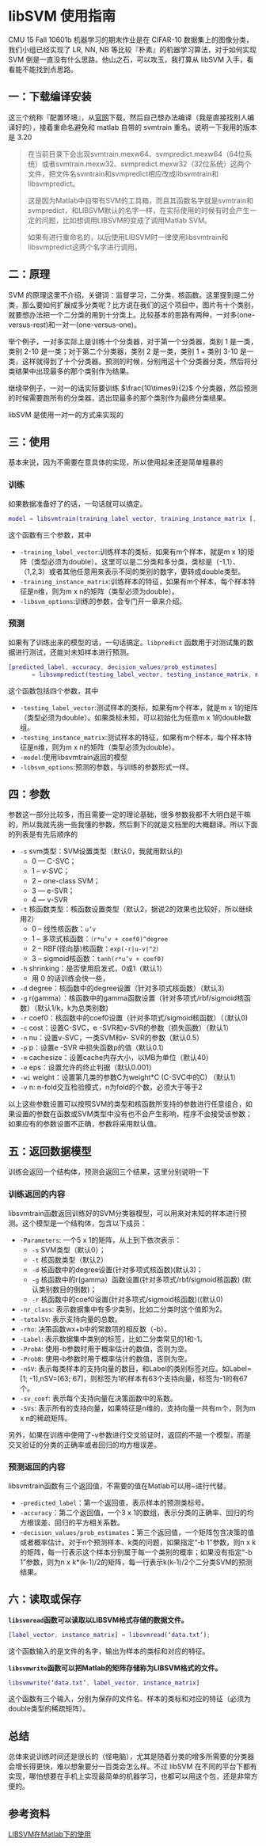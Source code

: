 # libSVM 使用指南

CMU 15 Fall 10601b 机器学习的期末作业是在 CIFAR-10 数据集上的图像分类，我们小组已经实现了 LR, NN, NB 等比较『朴素』的机器学习算法，对于如何实现 SVM 倒是一直没有什么思路。他山之石，可以攻玉，我打算从 libSVM 入手，看看能不能找到点思路。

## 一：下载编译安装

这三个统称『配置环境』，从[官网](http://www.csie.ntu.edu.tw/~cjlin/libsvm/index.html)下载，然后自己想办法编译（我是直接找别人编译好的），接着重命名避免和 matlab 自带的 svmtrain 重名。说明一下我用的版本是 3.20

> 在当前目录下会出现svmtrain.mexw64、svmpredict.mexw64（64位系统）或者svmtrain.mexw32、svmpredict.mexw32（32位系统）这两个文件，把文件名svmtrain和svmpredict相应改成libsvmtrain和libsvmpredict。
> 
> 这是因为Matlab中自带有SVM的工具箱，而且其函数名字就是svmtrain和svmpredict，和LIBSVM默认的名字一样，在实际使用的时候有时会产生一定的问题，比如想调用LIBSVM的变成了调用Matlab SVM。
> 
> 如果有进行重命名的，以后使用LIBSVM时一律使用libsvmtrain和libsvmpredict这两个名字进行调用。

## 二：原理

SVM 的原理这里不介绍，关键词：监督学习，二分类，核函数。这里提到是二分类，那么要如何扩展成多分类呢？比方说在我们的这个项目中，图片有十个类别，就要想办法把一个二分类的用到十分类上。比较基本的思路有两种，一对多(one-versus-rest)和一对一(one-versus-one)。

举个例子，一对多实际上是训练十个分类器，对于第一个分类器，类别 1 是一类，类别 2-10 是一类；对于第二个分类器，类别 2 是一类，类别 1 + 类别 3-10 是一类，这样就得到了十个分类器。预测的时候，分别用这十个分类器分类，然后将分类结果中出现最多的那个类别作为结果。

继续举例子，一对一的话实际要训练 $\frac{10\times9}{2}$ 个分类器，然后预测的时候需要跑所有的分类器，选出现最多的那个类别作为最终分类结果。

libSVM 是使用一对一的方式来实现的

## 三：使用

基本来说，因为不需要在意具体的实现，所以使用起来还是简单粗暴的

### 训练

如果数据准备好了的话，一句话就可以搞定。

```matlab
model = libsvmtrain(training_label_vector, training_instance_matrix [, 'libsvm_options']);
```

这个函数有三个参数，其中

+ `-training_label_vector`:训练样本的类标，如果有m个样本，就是m x 1的矩阵（类型必须为double）。这里可以是二分类和多分类，类标是（-1,1）、（1,2,3）或者其他任意用来表示不同的类别的数字，要转成double类型。
+ `-training_instance_matrix`:训练样本的特征，如果有m个样本，每个样本特征是n维，则为m x n的矩阵（类型必须为double）。
+ `-libsvm_options`:训练的参数，会专门开一章来介绍。

### 预测

如果有了训练出来的模型的话，一句话搞定。`libpredict` 函数用于对测试集的数据进行测试，还能对未知样本进行预测。

```matlab
[predicted_label, accuracy, decision_values/prob_estimates] 
　　　　= libsvmpredict(testing_label_vector, testing_instance_matrix, model [, 'libsvm_options']);
```

这个函数包括四个参数，其中

+ `-testing_label_vector`:测试样本的类标，如果有m个样本，就是m x 1的矩阵（类型必须为double）。如果类标未知，可以初始化为任意m x 1的double数组。
+ `-testing_instance_matrix`:测试样本的特征，如果有m个样本，每个样本特征是n维，则为m x n的矩阵（类型必须为double）。
+ `-model`:使用libsvmtrain返回的模型
+ `-libsvm_options`:预测的参数，与训练的参数形式一样。

## 四：参数

参数这一部分比较多，而且需要一定的理论基础，很多参数我都不大明白是干嘛的，所以我就先挑一些我懂的参数，然后剩下的就是文档里的大概翻译。所以下面的列表是有先后顺序的

+ `-s` svm类型：SVM设置类型（默认0，我就用默认的)
	+ 0 — C-SVC； 
	+ 1 – v-SVC； 
	+ 2 – one-class SVM； 
	+ 3 — e-SVR； 
	+ 4 — v-SVR
+ `-t` 核函数类型：核函数设置类型（默认2，据说2的效果也比较好，所以继续用2）
	+ 0 – 线性核函数：`u’v`
	+ 1 – 多项式核函数：`（r*u’v + coef0)^degree`
	+ 2 – RBF(径向基)核函数：`exp(-r|u-v|^2）`
	+ 3 – sigmoid核函数：`tanh(r*u’v + coef0)`
+ `-h` shrinking：是否使用启发式，0或1（默认1）
	+ 用 0 的话训练会快一些，
+ `-d` degree：核函数中的degree设置（针对多项式核函数）（默认3）
+ `-g` r(gamma）：核函数中的gamma函数设置（针对多项式/rbf/sigmoid核函数）（默认1/k，k为总类别数)
+ `-r` coef0：核函数中的coef0设置（针对多项式/sigmoid核函数）（（默认0)
+ `-c` cost：设置C-SVC，e -SVR和v-SVR的参数（损失函数）（默认1）
+ `-n` nu：设置v-SVC，一类SVM和v- SVR的参数（默认0.5）
+ `-p` p：设置e -SVR 中损失函数p的值（默认0.1）
+ `-m` cachesize：设置cache内存大小，以MB为单位（默认40）
+ `-e` eps：设置允许的终止判据（默认0.001）
+ `-wi` weight：设置第几类的参数C为weight*C (C-SVC中的C) （默认1）
+ `-v` n: n-fold交互检验模式，n为fold的个数，必须大于等于2

以上这些参数设置可以按照SVM的类型和核函数所支持的参数进行任意组合，如果设置的参数在函数或SVM类型中没有也不会产生影响，程序不会接受该参数；如果应有的参数设置不正确，参数将采用默认值。

## 五：返回数据模型

训练会返回一个结构体，预测会返回三个结果，这里分别说明一下

### 训练返回的内容

libsvmtrain函数返回训练好的SVM分类器模型，可以用来对未知的样本进行预测。这个模型是一个结构体，包含以下成员：

+ `-Parameters`: 一个5 x 1的矩阵，从上到下依次表示：
	+ `-s` SVM类型（默认0）；
	+ `-t` 核函数类型（默认2）
	+ `-d` 核函数中的degree设置(针对多项式核函数)(默认3)；
	+ `-g` 核函数中的r(gamma）函数设置(针对多项式/rbf/sigmoid核函数) (默认类别数目的倒数)；
	+ `-r` 核函数中的coef0设置(针对多项式/sigmoid核函数)((默认0)
+ `-nr_class`: 表示数据集中有多少类别，比如二分类时这个值即为2。
+ `-totalSV`: 表示支持向量的总数。
+ `-rho`: 决策函数wx+b中的常数项的相反数（-b）。
+ `-Label`: 表示数据集中类别的标签，比如二分类常见的1和-1。
+ `-ProbA`: 使用-b参数时用于概率估计的数值，否则为空。
+ `-ProbB`: 使用-b参数时用于概率估计的数值，否则为空。
+ `-nSV`: 表示每类样本的支持向量的数目，和Label的类别标签对应。如Label=[1; -1],nSV=[63; 67]，则标签为1的样本有63个支持向量，标签为-1的有67个。
+ `-sv_coef`: 表示每个支持向量在决策函数中的系数。
+ `-SVs`: 表示所有的支持向量，如果特征是n维的，支持向量一共有m个，则为m x n的稀疏矩阵。

另外，如果在训练中使用了-v参数进行交叉验证时，返回的不是一个模型，而是交叉验证的分类的正确率或者回归的均方根误差。

### 预测返回的内容

libsvmtrain函数有三个返回值，不需要的值在Matlab可以用~进行代替。

+ `-predicted_label`：第一个返回值，表示样本的预测类标号。
+ `-accuracy`：第二个返回值，一个3 x 1的数组，表示分类的正确率、回归的均方根误差、回归的平方相关系数。
+ -`decision_values/prob_estimates`：第三个返回值，一个矩阵包含决策的值或者概率估计。对于n个预测样本、k类的问题，如果指定“-b 1”参数，则n x k的矩阵，每一行表示这个样本分别属于每一个类别的概率；如果没有指定“-b 1”参数，则为n x k*(k-1)/2的矩阵，每一行表示k(k-1)/2个二分类SVM的预测结果。


## 六：读取或保存

**`libsvmread`函数可以读取以LIBSVM格式存储的数据文件。**

```matlab
[label_vector, instance_matrix] = libsvmread(‘data.txt’);
```

这个函数输入的是文件的名字，输出为样本的类标和对应的特征。

**`libsvmwrite`函数可以把Matlab的矩阵存储称为LIBSVM格式的文件。**

```matlab
libsvmwrite(‘data.txt’, label_vector, instance_matrix]
```

这个函数有三个输入，分别为保存的文件名、样本的类标和对应的特征（必须为double类型的稀疏矩阵）。

## 总结

总体来说训练时间还是很长的（怪电脑），尤其是随着分类的增多所需要的分类器会增长得更快，难以想象要分一百类会怎么样。不过 libSVM 在不同的平台下都有实现，哪怕想要在手机上实现最简单的机器学习，也都可以用这个包，还是非常方便的。

## 参考资料

[LIBSVM在Matlab下的使用](http://noalgo.info/363.html)


